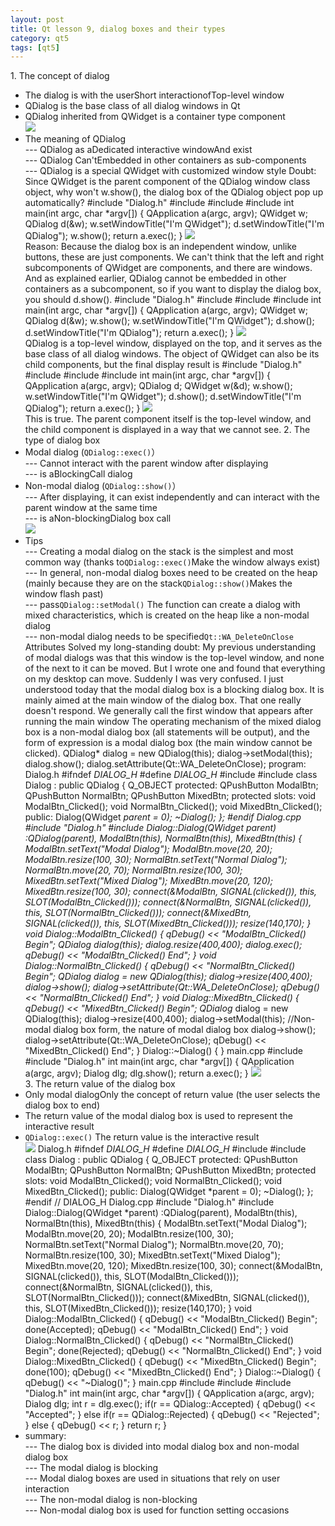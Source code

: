 ```yaml
---
layout: post
title: Qt lesson 9, dialog boxes and their types
category: qt5
tags: [qt5]
---
```

1\. The concept of dialog
* The dialog is with the userShort interactionofTop-level window
* QDialog is the base class of all dialog windows in Qt
* QDialog inherited from QWidget is a container type component  
![ ](/md_blog/public/assets/2021-07-25/2cb10060dea54d9ece00fb78c6e3f5f4.png)
* The meaning of QDialog  
--- QDialog as aDedicated interactive windowAnd exist  
--- QDialog Can'tEmbedded in other containers as sub-components  
--- QDialog is a special QWidget with customized window style
Doubt: Since QWidget is the parent component of the QDialog window class object, why won't w.show(), the dialog box of the QDialog object pop up automatically?
    #include "Dialog.h" #include <QApplication> #include <QWidget> #include <QDialog> int main(int argc, char *argv[]) { QApplication a(argc, argv); QWidget w; QDialog d(&w); w.setWindowTitle("I'm QWidget"); d.setWindowTitle("I'm QDialog"); w.show(); return a.exec(); } 
![ ](/md_blog/public/assets/2021-07-25/b496cfca4b4ddcf7a97a1e5e1b885ae8.png)  
Reason: Because the dialog box is an independent window, unlike buttons, these are just components. We can't think that the left and right subcomponents of QWidget are components, and there are windows. And as explained earlier, QDialog cannot be embedded in other containers as a subcomponent, so if you want to display the dialog box, you should d.show().
    #include "Dialog.h" #include <QApplication> #include <QWidget> #include <QDialog> int main(int argc, char *argv[]) { QApplication a(argc, argv); QWidget w; QDialog d(&w); w.show(); w.setWindowTitle("I'm QWidget"); d.show(); d.setWindowTitle("I'm QDialog"); return a.exec(); } 
![ ](/md_blog/public/assets/2021-07-25/a3a5a4e3965cebbd50818c3bcc6ff212.png)  
QDialog is a top-level window, displayed on the top, and it serves as the base class of all dialog windows. The object of QWidget can also be its child components, but the final display result is
    #include "Dialog.h" #include <QApplication> #include <QWidget> #include <QDialog> int main(int argc, char *argv[]) { QApplication a(argc, argv); QDialog d; QWidget w(&d); w.show(); w.setWindowTitle("I'm QWidget"); d.show(); d.setWindowTitle("I'm QDialog"); return a.exec(); } 
![ ](/md_blog/public/assets/2021-07-25/289ac792cbebec76c48e88904dc4256a.png)  
This is true. The parent component itself is the top-level window, and the child component is displayed in a way that we cannot see.
2\. The type of dialog box
* Modal dialog (`QDialog::exec()`）  
--- Cannot interact with the parent window after displaying  
--- is aBlockingCall dialog
* Non-modal dialog (`QDialog::show()`）  
--- After displaying, it can exist independently and can interact with the parent window at the same time  
--- is aNon-blockingDialog box call  
![ ](/md_blog/public/assets/2021-07-25/bac436573b3f1cbcd47218d8f9ebb6c9.png)
* Tips  
--- Creating a modal dialog on the stack is the simplest and most common way (thanks to`QDialog::exec()`Make the window always exist)  
--- In general, non-modal dialog boxes need to be created on the heap (mainly because they are on the stack`QDialog::show()`Makes the window flash past)  
--- pass`QDialog::setModal()` The function can create a dialog with mixed characteristics, which is created on the heap like a non-modal dialog  
--- non-modal dialog needs to be specified`Qt::WA_DeleteOnClose` Attributes
Solved my long-standing doubt: My previous understanding of modal dialogs was that this window is the top-level window, and none of the next to it can be moved. But I wrote one and found that everything on my desktop can move. Suddenly I was very confused. I just understood today that the modal dialog box is a blocking dialog box. It is mainly aimed at the main window of the dialog box. That one really doesn't respond.
We generally call the first window that appears after running the main window
The operating mechanism of the mixed dialog box is a non-modal dialog box (all statements will be output), and the form of expression is a modal dialog box (the main window cannot be clicked).
    QDialog* dialog = new QDialog(this); dialog->setModal(this); dialog.show(); dialog.setAttribute(Qt::WA_DeleteOnClose); 
program:  
Dialog.h
    #ifndef _DIALOG_H_ #define _DIALOG_H_ #include <QDialog> #include <QPushButton> class Dialog : public QDialog { Q_OBJECT protected: QPushButton ModalBtn; QPushButton NormalBtn; QPushButton MixedBtn; protected slots: void ModalBtn_Clicked(); void NormalBtn_Clicked(); void MixedBtn_Clicked(); public: Dialog(QWidget *parent = 0); ~Dialog(); }; #endif 
Dialog.cpp
    #include "Dialog.h" #include <QDebug> Dialog::Dialog(QWidget *parent) :QDialog(parent), ModalBtn(this), NormalBtn(this), MixedBtn(this) { ModalBtn.setText("Modal Dialog"); ModalBtn.move(20, 20); ModalBtn.resize(100, 30); NormalBtn.setText("Normal Dialog"); NormalBtn.move(20, 70); NormalBtn.resize(100, 30); MixedBtn.setText("Mixed Dialog"); MixedBtn.move(20, 120); MixedBtn.resize(100, 30); connect(&ModalBtn, SIGNAL(clicked()), this, SLOT(ModalBtn_Clicked())); connect(&NormalBtn, SIGNAL(clicked()), this, SLOT(NormalBtn_Clicked())); connect(&MixedBtn, SIGNAL(clicked()), this, SLOT(MixedBtn_Clicked())); resize(140,170); } void Dialog::ModalBtn_Clicked() { qDebug() << "ModalBtn_Clicked() Begin"; QDialog dialog(this); dialog.resize(400,400); dialog.exec(); qDebug() << "ModalBtn_Clicked() End"; } void Dialog::NormalBtn_Clicked() { qDebug() << "NormalBtn_Clicked() Begin"; QDialog* dialog = new QDialog(this); dialog->resize(400,400); dialog->show(); dialog->setAttribute(Qt::WA_DeleteOnClose); qDebug() << "NormalBtn_Clicked() End"; } void Dialog::MixedBtn_Clicked() { qDebug() << "MixedBtn_Clicked() Begin"; QDialog* dialog = new QDialog(this); dialog->resize(400,400); dialog->setModal(this);					//Non-modal dialog box form, the nature of modal dialog box dialog->show(); dialog->setAttribute(Qt::WA_DeleteOnClose); qDebug() << "MixedBtn_Clicked() End"; } Dialog::~Dialog() { } 
main.cpp
    #include <QApplication> #include "Dialog.h" int main(int argc, char *argv[]) { QApplication a(argc, argv); Dialog dlg; dlg.show(); return a.exec(); } 
![ ](/md_blog/public/assets/2021-07-25/fef3cf5d29e6780cd8afcd232320d7fd.png)  
3\. The return value of the dialog box
* Only modal dialogOnly the concept of return value (the user selects the dialog box to end)
* The return value of the modal dialog box is used to represent the interactive result
* `QDialog::exec()` The return value is the interactive result  
![ ](/md_blog/public/assets/2021-07-25/bf39c533f8250677ef68b0a7c6b4d597.png)
Dialog.h
    #ifndef _DIALOG_H_ #define _DIALOG_H_ #include <QDialog> #include <QPushButton> class Dialog : public QDialog { Q_OBJECT protected: QPushButton ModalBtn; QPushButton NormalBtn; QPushButton MixedBtn; protected slots: void ModalBtn_Clicked(); void NormalBtn_Clicked(); void MixedBtn_Clicked(); public: Dialog(QWidget *parent = 0); ~Dialog(); }; #endif // DIALOG_H 
Dialog.cpp
    #include "Dialog.h" #include <QDebug> Dialog::Dialog(QWidget *parent) :QDialog(parent), ModalBtn(this), NormalBtn(this), MixedBtn(this) { ModalBtn.setText("Modal Dialog"); ModalBtn.move(20, 20); ModalBtn.resize(100, 30); NormalBtn.setText("Normal Dialog"); NormalBtn.move(20, 70); NormalBtn.resize(100, 30); MixedBtn.setText("Mixed Dialog"); MixedBtn.move(20, 120); MixedBtn.resize(100, 30); connect(&ModalBtn, SIGNAL(clicked()), this, SLOT(ModalBtn_Clicked())); connect(&NormalBtn, SIGNAL(clicked()), this, SLOT(NormalBtn_Clicked())); connect(&MixedBtn, SIGNAL(clicked()), this, SLOT(MixedBtn_Clicked())); resize(140,170); } void Dialog::ModalBtn_Clicked() { qDebug() << "ModalBtn_Clicked() Begin"; done(Accepted); qDebug() << "ModalBtn_Clicked() End"; } void Dialog::NormalBtn_Clicked() { qDebug() << "NormalBtn_Clicked() Begin"; done(Rejected); qDebug() << "NormalBtn_Clicked() End"; } void Dialog::MixedBtn_Clicked() { qDebug() << "MixedBtn_Clicked() Begin"; done(100); qDebug() << "MixedBtn_Clicked() End"; } Dialog::~Dialog() { qDebug() << "~Dialog()"; } 
main.cpp
    #include <QApplication> #include <QDebug> #include "Dialog.h" int main(int argc, char *argv[]) { QApplication a(argc, argv); Dialog dlg; int r = dlg.exec(); if(r == QDialog::Accepted) { qDebug() << "Accepted"; } else if(r == QDialog::Rejected) { qDebug() << "Rejected"; } else { qDebug() << r; } return r; } 
* summary:  
--- The dialog box is divided into modal dialog box and non-modal dialog box  
--- The modal dialog is blocking  
--- Modal dialog boxes are used in situations that rely on user interaction  
--- The non-modal dialog is non-blocking  
--- Non-modal dialog box is used for function setting occasions